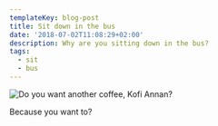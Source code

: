 ```yaml
---
templateKey: blog-post
title: Sit down in the bus
date: '2018-07-02T11:08:29+02:00'
description: Why are you sitting down in the bus?
tags:
  - sit
  - bus
---
```

![Do you want another coffee, Kofi Annan?](/img/products-grid1.jpg)

Because you want to?
